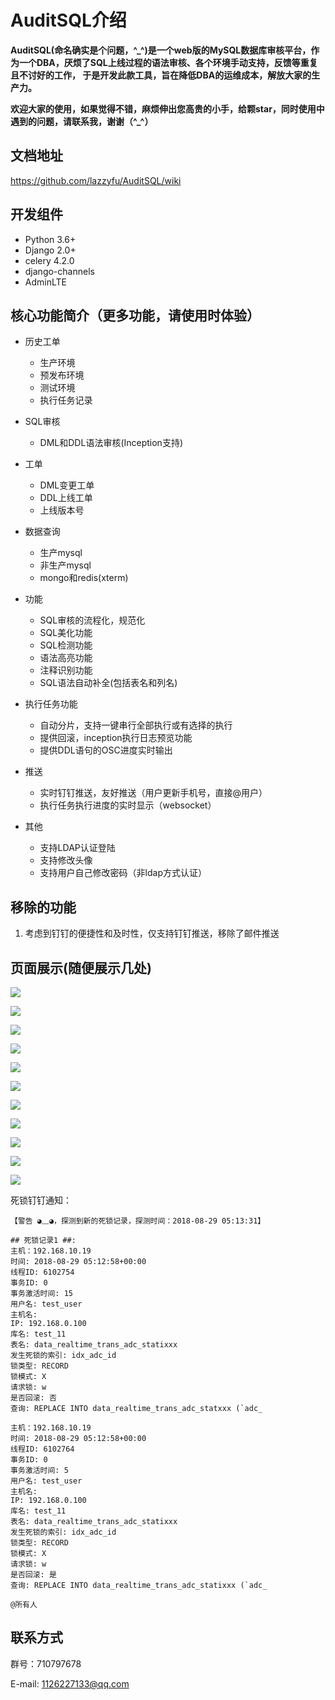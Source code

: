 AuditSQL介绍
===============

**AuditSQL(命名确实是个问题，^_^)是一个web版的MySQL数据库审核平台，作为一个DBA，厌烦了SQL上线过程的语法审核、各个环境手动支持，反馈等重复且不讨好的工作，
于是开发此款工具，旨在降低DBA的运维成本，解放大家的生产力。**

**欢迎大家的使用，如果觉得不错，麻烦伸出您高贵的小手，给颗star，同时使用中遇到的问题，请联系我，谢谢（^_^）**

## 文档地址
https://github.com/lazzyfu/AuditSQL/wiki

## 开发组件

- Python 3.6+
- Django 2.0+
- celery 4.2.0
- django-channels
- AdminLTE

## 核心功能简介（更多功能，请使用时体验）
- 历史工单
  - 生产环境
  - 预发布环境
  - 测试环境
  - 执行任务记录

- SQL审核
  - DML和DDL语法审核(Inception支持)

- 工单
  - DML变更工单
  - DDL上线工单
  - 上线版本号

- 数据查询
  - 生产mysql
  - 非生产mysql
  - mongo和redis(xterm)

- 功能
   - SQL审核的流程化，规范化
   - SQL美化功能
   - SQL检测功能
   - 语法高亮功能
   - 注释识别功能
   - SQL语法自动补全(包括表名和列名)

- 执行任务功能
   - 自动分片，支持一键串行全部执行或有选择的执行
   - 提供回滚，inception执行日志预览功能
   - 提供DDL语句的OSC进度实时输出

- 推送
   - 实时钉钉推送，友好推送（用户更新手机号，直接@用户）
   - 执行任务执行进度的实时显示（websocket）

- 其他
   - 支持LDAP认证登陆
   - 支持修改头像
   - 支持用户自己修改密码（非ldap方式认证）

## 移除的功能
1. 考虑到钉钉的便捷性和及时性，仅支持钉钉推送，移除了邮件推送

## 页面展示(随便展示几处)
![](https://github.com/lazzyfu/AuditSQL/blob/master/media/png/test_env.png)

![](https://github.com/lazzyfu/AuditSQL/blob/master/media/png/staging_env.png)

![](https://github.com/lazzyfu/AuditSQL/blob/master/media/png/dml_gongdan.png)

![](https://github.com/lazzyfu/AuditSQL/blob/master/media/png/ddl_gongdan.png)

![](https://github.com/lazzyfu/AuditSQL/blob/master/media/png/task.png)

![](https://github.com/lazzyfu/AuditSQL/blob/master/media/png/perform_task.png)

![](https://github.com/lazzyfu/AuditSQL/blob/master/media/png/pro_query.png)

![](https://github.com/lazzyfu/AuditSQL/blob/master/media/png/offline_query.png)

![](https://github.com/lazzyfu/AuditSQL/blob/master/media/png/mongo_query.png)

![](https://github.com/lazzyfu/AuditSQL/blob/master/media/png/sys_config.png)

![](https://github.com/lazzyfu/AuditSQL/blob/master/media/png/dingding.png)

死锁钉钉通知：
```text
【警告 ◕﹏◕，探测到新的死锁记录，探测时间：2018-08-29 05:13:31】

## 死锁记录1 ##:
主机：192.168.10.19
时间: 2018-08-29 05:12:58+00:00
线程ID: 6102754
事务ID: 0
事务激活时间: 15
用户名: test_user
主机名:
IP: 192.168.0.100
库名: test_11
表名: data_realtime_trans_adc_statixxx
发生死锁的索引: idx_adc_id
锁类型: RECORD
锁模式: X
请求锁: w
是否回滚: 否
查询: REPLACE INTO data_realtime_trans_adc_statxxx (`adc_

主机：192.168.10.19
时间: 2018-08-29 05:12:58+00:00
线程ID: 6102764
事务ID: 0
事务激活时间: 5
用户名: test_user
主机名:
IP: 192.168.0.100
库名: test_11
表名: data_realtime_trans_adc_statixxx
发生死锁的索引: idx_adc_id
锁类型: RECORD
锁模式: X
请求锁: w
是否回滚: 是
查询: REPLACE INTO data_realtime_trans_adc_statixxx (`adc_

@所有人
```

## 联系方式

群号：710797678

E-mail: 1126227133@qq.com